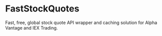 # FastStockQuotes
Fast, free, global stock quote API wrapper and caching solution for Alpha Vantage and IEX Trading.
